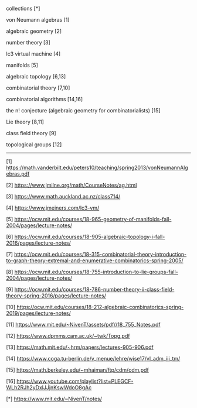 collections [*]

von Neumann algebras [1]

algebraic geometry [2]

number theory [3]

lc3 virtual machine [4]

manifolds [5]

algebraic topology [6,13]

combinatorial theory [7,10]

combinatorial algorithms [14,16]

the n! conjecture (algebraic geometry for combinatorialists) [15]

Lie theory [8,11]

class field theory [9]

topological groups [12]

-----
[1] https://math.vanderbilt.edu/peters10/teaching/spring2013/vonNeumannAlgebras.pdf

[2] https://www.jmilne.org/math/CourseNotes/ag.html

[3] https://www.math.auckland.ac.nz/class714/

[4] https://www.jmeiners.com/lc3-vm/

[5] https://ocw.mit.edu/courses/18-965-geometry-of-manifolds-fall-2004/pages/lecture-notes/

[6] https://ocw.mit.edu/courses/18-905-algebraic-topology-i-fall-2016/pages/lecture-notes/

[7] https://ocw.mit.edu/courses/18-315-combinatorial-theory-introduction-to-graph-theory-extremal-and-enumerative-combinatorics-spring-2005/

[8] https://ocw.mit.edu/courses/18-755-introduction-to-lie-groups-fall-2004/pages/lecture-notes/

[9] https://ocw.mit.edu/courses/18-786-number-theory-ii-class-field-theory-spring-2016/pages/lecture-notes/

[10] https://ocw.mit.edu/courses/18-212-algebraic-combinatorics-spring-2019/pages/lecture-notes/

[11] https://www.mit.edu/~NivenT/assets/pdf//18_755_Notes.pdf

[12] https://www.dpmms.cam.ac.uk/~twk/Topg.pdf

[13] https://math.mit.edu/~hrm/papers/lectures-905-906.pdf

[14] https://www.coga.tu-berlin.de/v_menue/lehre/wise17/vl_adm_iii_tm/

[15] https://math.berkeley.edu/~mhaiman/ftp/cdm/cdm.pdf

[16] https://www.youtube.com/playlist?list=PLEGCF-WLh2RJh2yDxlJJjnKswWdoO8gAc

[*] https://www.mit.edu/~NivenT/notes/

